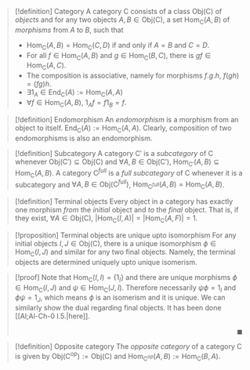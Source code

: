 >[!definition] Category
>A category $\mathsf{C}$ consists of a class $\mathrm{Obj}(\mathsf{C})$ of *objects* and for any two objects $A,B\in\mathrm{Obj}(\mathsf{C})$, a set $\mathrm{Hom}_\mathsf{C}(A,B)$ of *morphisms* from $A$ to $B$, such that 
>- $\mathrm{Hom}_\mathsf{C}(A,B)=\mathrm{Hom}_\mathsf{C}(C,D)$ if and only if $A=B$ and $C=D$. 
>- For all $f\in\mathrm{Hom}_\mathsf{C}(A,B)$ and $g\in\mathrm{Hom}_\mathsf{C}(B,C)$, there is $gf\in\mathrm{Hom}_\mathsf{C}(A,C)$.
>- The composition is associative, namely for morphisms $f.g.h$, $f(gh)=(fg)h$.
>- $\exists 1_A\in\mathrm{End}_\mathsf{C}(A):=\mathrm{Hom}_\mathsf{C}(A,A)$ 
>- $\forall f\in\mathrm{Hom}_\mathsf{C}(A,B),\ 1_Af=f1_B=f$.

>[!definition] Endomorphism
>An *endomorphism* is a morphism from an object to itself. $\mathrm{End}_\mathsf{C}(A):=\mathrm{Hom}_\mathsf{C}(A,A)$. Clearly, composition of two endomorphisms is also an endomorphism.

>[!definition] Subcategory
>A category $\mathsf{C'}$ is a *subcategory* of $\mathsf{C}$ whenever $\mathrm{Obj}(\mathsf{C'})\subseteq\mathrm{Obj}(\mathsf{C})$ and $\forall A,B\in\mathrm{Obj}(\mathsf{C'}),\ \mathrm{Hom}_\mathsf{C'}(A,B)\subseteq\mathrm{Hom}_\mathsf{C}(A,B)$. A category $\mathsf{C}^{full}$ is a *full subcategory* of $\mathsf{C}$ whenever it is a subcategory and $\forall A,B\in\mathrm{Obj}(\mathsf{C}^{full})$, $\mathrm{Hom}_{\mathsf{C}^{full}}(A,B)=\mathrm{Hom}_\mathsf{C}(A,B)$.

>[!definition] Terminal objects
>Every object in a category has exactly one morphism *from* the *initial* object and *to* the *final* object. That is, if they exist, $\forall A\in\mathrm{Obj}(\mathsf{C}),\ |\mathrm{Hom}_\mathsf{C}(I,A)|=|\mathrm{Hom}_\mathsf{C}(A,F)|=1$. 

>[!proposition] Terminal objects are unique upto isomorphism
> For any initial objects $I,J\in\mathrm{Obj}(\mathsf{C})$, there is a unique isomorphism $\phi\in\mathrm{Hom}_\mathsf{C}(I,J)$ and similar for any two final objects. Namely, the terminal objects are determined uniquely upto unique isomerism. 

>[!proof]
>Note that $\mathrm{Hom}_\mathsf{C}(I,I)=\{1_I\}$ and there are unique morphisms $\phi\in\mathrm{Hom}_\mathsf{C}(I,J)$ and $\psi\in\mathrm{Hom}_\mathsf{C}(J,I)$. Therefore necessarily $\psi\phi=1_I$ and $\phi\psi=1_J$, which means $\phi$ is an isomerism and it is unique. We can similarly show the dual regarding final objects. It has been done [[Al;Al-Ch-0 I.5.|here]]. <p align="Right">$\blacksquare$</p>

>[!definition] Opposite category
>The *opposite category* of a category $\mathsf{C}$ is given by $\mathrm{Obj}(\mathsf{C}^{op}):=\mathrm{Obj}(\mathsf{C})$ and $\mathrm{Hom}_{\mathsf{C}^{op}}(A,B):=\mathrm{Hom}_\mathsf{C}(B,A)$.